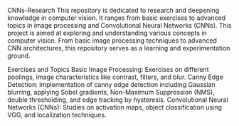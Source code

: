 CNNs-Research
This repository is dedicated to research and deepening knowledge in computer vision. It ranges from basic exercises to advanced topics in image processing and Convolutional Neural Networks (CNNs).
This project is aimed at exploring and understanding various concepts in computer vision. From basic image processing techniques to advanced CNN architectures, this repository serves as a learning and experimentation ground.

Exercises and Topics
Basic Image Processing: Exercises on different poolings, image characteristics like contrast, filters, and blur.
Canny Edge Detection: Implementation of canny edge detection including Gaussian blurring, applying Sobel gradients, Non-Maximum Suppression (NMS), double thresholding, and edge tracking by hysteresis.
Convolutional Neural Networks (CNNs): Studies on activation maps, object classification using VGG, and localization techniques.
